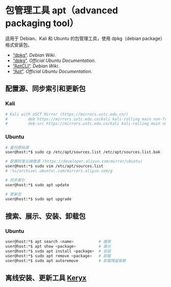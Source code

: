 # 包管理工具 apt（advanced packaging tool）

适用于 Debian、Kali 和 Ubuntu 的包管理工具，使用 dpkg（debian package）格式安装包。

*   [“dpkg”](https://wiki.debian.org/dpkg). *Debian Wiki*.
*   [“dpkg”](https://help.ubuntu.com/lts/serverguide/dpkg.html). *Official Ubuntu Documentation*.
*   [“AptCLI”](https://wiki.debian.org/AptCLI). *Debian Wiki*.
*   [“Apt”](https://help.ubuntu.com/lts/serverguide/apt.html). *Official Ubuntu Documentation*.

## 配置源、同步索引和更新包

### Kali

```sh
# Kali with USCT Mirror (https://mirrors.ustc.edu.cn/)
#         deb https://mirrors.ustc.edu.cn/kali kali-rolling main non-free contrib
#         deb-src https://mirrors.ustc.edu.cn/kali kali-rolling main non-free contrib
```

### Ubuntu

```sh
# 备份原始源
user@host:*$ sudo cp /etc/apt/sources.list /etc/apt/sources.list.bak

# 配置阿里云镜像源 (https://developer.aliyun.com/mirror/ubuntu)
user@host:*$ sudo vim /etc/apt/sources.list
# :%s/archive\.ubuntu\.com/mirrors.aliyun.com/g

# 同步索引
user@host:*$ sudo apt update

# 更新包
user@host:*$ sudo apt upgrade
```

## 搜索、展示、安装、卸载包

### Ubuntu

```sh
user@host:*$ apt search <name>           # 搜索
user@host:*$ apt show <package>          # 展示
user@host:*$ sudo apt install <package>  # 安装
user@host:*$ sudo apt remove <package>   # 卸载
user@host:*$ sudo apt autoremove         # 卸载残留依赖
```

## 离线安装、更新工具 [Keryx](https://launchpad.net/keryx)
